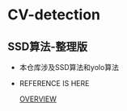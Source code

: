 # CV-detection
## SSD算法-整理版
- 本仓库涉及SSD算法和yolo算法

- REFERENCE IS HERE

  [OVERVIEW](./yolo_v123.md)

